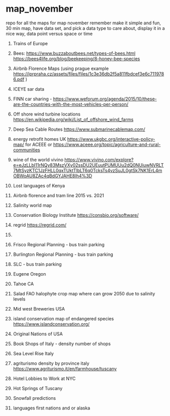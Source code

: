 # map_november
repo for all the maps for map november
remember make it simple and fun, 30 min map, have data set, and pick a data type to care about, display it in a nice way, data point versus space or time

1. Trains of Europe

2. Bees: https://www.buzzaboutbees.net/types-of-bees.html https://bees4life.org/blog/beekeeping/8-honey-bee-species 

3. Airbnb Florence Maps (using prague example https://iprpraha.cz/assets/files/files/1c3e36db2f5a811fbdcef3e6c7119786.pdf )

4. ICEYE sar data

5. FINN car sharing -  https://www.weforum.org/agenda/2015/10/these-are-the-countries-with-the-most-vehicles-per-person/ 

6. Off shore wind turbine locations https://en.wikipedia.org/wiki/List_of_offshore_wind_farms 

7. Deep Sea Cable Routes  https://www.submarinecablemap.com/ 

8. energy retrofit homes UK https://www.ukgbc.org/interactive-policy-map/ for ACEEE or https://www.aceee.org/topic/agriculture-and-rural-communities 

9. wine of the world vivino https://www.vivino.com/explore?e=eJzLLbI11rNQy83MszVXy02ssDU2UEuutPUMUUu2dQ0NUiuwNVRLT7MtSyzKTC1JzFHLL0qxTUktTlbLT6q0TcksTs4vzSuJL0gtSk7NK1ErL4mOBWoAU8ZAc4qBdGYJAHE8Ih4%3D 

10. Lost languages of Kenya

11. Airbnb florence and tram line 2015 vs. 2021

12. Salinity world map 

13. Conservation Biology Institute https://consbio.org/software/ 

14. regrid https://regrid.com/ 

15. 

16. Frisco Regional Planning - bus train parking 

17. Burlington Regional Planning - bus train parking 

18. SLC - bus train parking 

19.  Eugene Oregon

20. Tahoe CA 

21. Salad FAO halophyte crop map where can grow 2050 due to salinity levels

22. Mid west Breweries USA

23. island conservation map of endangered species https://www.islandconservation.org/


24. Original Nations of USA

25. Book Shops of Italy - density number of shops

26. Sea Level Rise Italy

27. agriturismo density by province italy https://www.agriturismo.it/en/farmhouse/tuscany 

28. Hotel Lobbies to Work at NYC

29. Hot Springs of Tuscany 

30. Snowfall predictions 

31. languages first nations and or alaska
